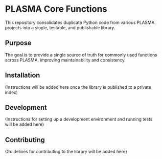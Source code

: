 # PLASMA Core Functions

This repository consolidates duplicate Python code from various PLASMA projects into a single, testable, and publishable library.

## Purpose

The goal is to provide a single source of truth for commonly used functions across PLASMA, improving maintainability and consistency.

## Installation

(Instructions will be added here once the library is published to a private index)

## Development

(Instructions for setting up a development environment and running tests will be added here)

## Contributing

(Guidelines for contributing to the library will be added here)
